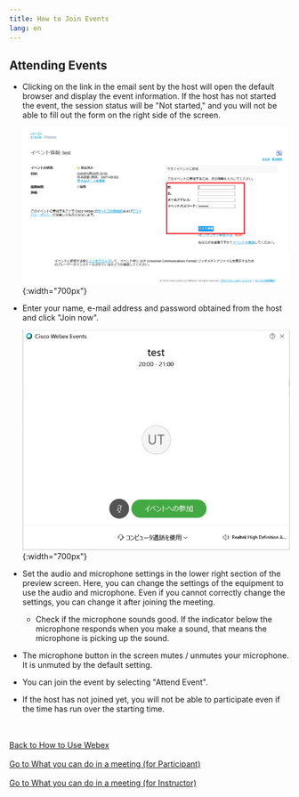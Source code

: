 ```yaml
---
title: How to Join Events
lang: en
---
```


## Attending Events
* Clicking on the link in the email sent by the host will open the default browser and display the event information. If the host has not started the event, the session status will be "Not started," and you will not be able to fill out the form on the right side of the screen.

	 ![情報入力画面](img/webex_events_participate.png){:width="700px"}

* Enter your name, e-mail address and password obtained from the host and click "Join now".

	 ![プレビュー画面](img/webex_events_participate2.png){:width="700px"}

* Set the audio and microphone settings in the lower right section of the preview screen. Here, you can change the settings of the equipment to use the audio and microphone. Even if you cannot correctly change the settings, you can change it after joining the meeting.
	 * Check if the microphone sounds good. If the indicator below the microphone responds when you make a sound, that means the microphone is picking up the sound.
* The microphone button in the screen mutes / unmutes your microphone. It is unmuted by the default setting.
* You can join the event by selecting "Attend Event".
* If the host has not joined yet, you will not be able to participate even if the time has run over the starting time.

<br>
<br>
<a href="index" target="_blank">Back to How to Use Webex</a>
<br>
<br>
<a href="meeting_participant" target="_blank">Go to What you can do in a meeting (for Participant)</a>
<br>
<br>
<a href="meeting_owner" target="_blank"> Go to What you can do in a meeting (for Instructor)</a>
